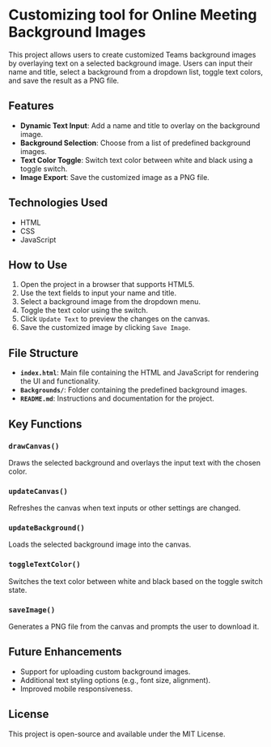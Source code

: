 # Customizing tool for Online Meeting Background Images

This project allows users to create customized Teams background images by overlaying text on a selected background image. Users can input their name and title, select a background from a dropdown list, toggle text colors, and save the result as a PNG file.

## Features

- **Dynamic Text Input**: Add a name and title to overlay on the background image.
- **Background Selection**: Choose from a list of predefined background images.
- **Text Color Toggle**: Switch text color between white and black using a toggle switch.
- **Image Export**: Save the customized image as a PNG file.

## Technologies Used

- HTML
- CSS
- JavaScript

## How to Use

1. Open the project in a browser that supports HTML5.
2. Use the text fields to input your name and title.
3. Select a background image from the dropdown menu.
4. Toggle the text color using the switch.
5. Click `Update Text` to preview the changes on the canvas.
6. Save the customized image by clicking `Save Image`.

## File Structure

- **`index.html`**: Main file containing the HTML and JavaScript for rendering the UI and functionality.
- **`Backgrounds/`**: Folder containing the predefined background images.
- **`README.md`**: Instructions and documentation for the project.

## Key Functions

### `drawCanvas()`
Draws the selected background and overlays the input text with the chosen color.

### `updateCanvas()`
Refreshes the canvas when text inputs or other settings are changed.

### `updateBackground()`
Loads the selected background image into the canvas.

### `toggleTextColor()`
Switches the text color between white and black based on the toggle switch state.

### `saveImage()`
Generates a PNG file from the canvas and prompts the user to download it.

## Future Enhancements

- Support for uploading custom background images.
- Additional text styling options (e.g., font size, alignment).
- Improved mobile responsiveness.

## License

This project is open-source and available under the MIT License.

